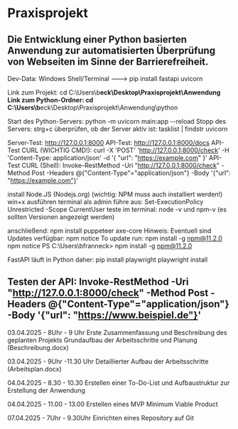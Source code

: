 # Praxisprojekt
Die Entwicklung einer Python basierten Anwendung zur 
automatisierten Überprüfung von Webseiten im Sinne der Barrierefreiheit.
---------------------------------------------------------------------------------------------------------------
Dev-Data:
Windows Shell/Terminal ---> pip install fastapi uvicorn

Link zum Projekt: cd C:\Users\b****eck\Desktop\Praxisprojekt\Anwendung
Link zum Python-Ordner: cd C:\Users\b****eck\Desktop\Praxisprojekt\Anwendung\python

Start des Python-Servers: python -m uvicorn main:app --reload
Stopp des Servers: strg+c
überprüfen, ob der Server aktiv ist: tasklist | findstr uvicorn



Server-Test: http://127.0.0.1:8000
API-Test: http://127.0.0.1:8000/docs
API-Test CURL (WICHTIG CMD!): curl -X 'POST' 'http://127.0.0.1:8000/check' -H 'Content-Type: application/json' -d '{ "url": "https://example.com" }'
API-Test CURL (Shell): Invoke-RestMethod -Uri "http://127.0.0.1:8000/check" -Method Post -Headers @{"Content-Type"="application/json"} -Body '{"url": "https://example.com"}'


install Node.JS (Nodejs.org) (wichtig: NPM muss auch installiert werden!)
win+x ausführen terminal als admin
führe aus: Set-ExecutionPolicy Unrestricted -Scope CurrentUser
teste im terminal: node -v und npm-v (es sollten Versionen angezeigt werden)


anschließend: npm install puppeteer axe-core
Hinweis: Eventuell sind Updates verfügbar:
npm notice To update run: npm install -g npm@11.2.0
npm notice
PS C:\Users\bfranneck> npm install -g npm@11.2.0



FastAPI läuft in Python daher: 
pip install playwright
playwright install


Testen der API:
Invoke-RestMethod -Uri "http://127.0.0.1:8000/check" -Method Post -Headers @{"Content-Type"="application/json"} -Body '{"url": "https://www.beispiel.de"}'
---------------------------------------------------------------------------------------------------------------
03.04.2025 - 8Uhr - 9 Uhr
Erste Zusammenfassung und Beschreibung des geplanten Projekts
Grundaufbau der Arbeitsschritte und Planung (Beschreibung.docx)


03.04.2025 - 9Uhr -11.30 Uhr
Detaillierter Aufbau der Arbeitsschritte (Arbeitsplan.docx)


04.04.2025 - 8.30 - 10.30
Erstellen einer To-Do-List und Aufbaustruktur zur Erstellung der Anwendung

04.04.2025 - 11.00 - 13.00
Erstellen eines MVP Minimum Viable Product

07.04.2025 - 7Uhr - 9.30Uhr 
Einrichten eines Repository auf Git